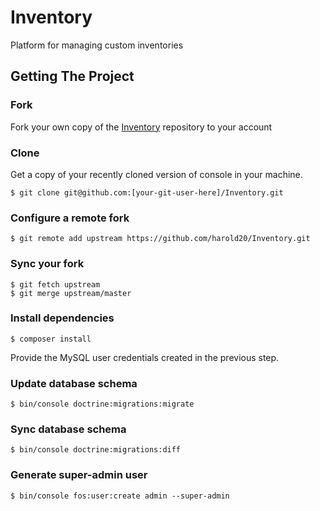 # Inventory
Platform for managing custom inventories

## Getting The Project

### Fork
Fork your own copy of the [Inventory](https://github.com/harold20/Inventory/fork) repository to your account

### Clone
Get a copy of your recently cloned version of console in your machine.
```
$ git clone git@github.com:[your-git-user-here]/Inventory.git
```


### Configure a remote fork
```
$ git remote add upstream https://github.com/harold20/Inventory.git
```

### Sync your fork
```
$ git fetch upstream
$ git merge upstream/master
```

### Install dependencies
```
$ composer install
```


Provide the MySQL user credentials created in the previous step.


### Update database schema
```
$ bin/console doctrine:migrations:migrate
```

### Sync database schema
```
$ bin/console doctrine:migrations:diff
```

### Generate super-admin user
```
$ bin/console fos:user:create admin --super-admin
```
